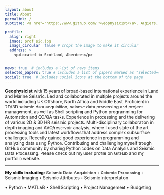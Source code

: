 ```yaml
---
layout: about
title: About
permalink: /
subtitle: <a href='https://www.github.com/'>Geophysicist</a>. Algiers, Algeria.

profile:
  align: right
  image: prof_pic.jpg
  image_circular: false # crops the image to make it circular
  address: >
    <p>Located in Scotland, Aberdeen</p>

  
news: true  # includes a list of news items
selected_papers: true # includes a list of papers marked as "selected={true}"
social: true  # includes social icons at the bottom of the page
---
```




__Geophysicist__ with 15 years of broad-based international experience in Land and Marine Seismic. Led and collaborated in multiple projects around the world including UK Offshore, North Africa and Middle East. Proficient in 2D/3D seismic data acquisition, seismic data processing and project management, as well as Shell scripting and Python programming for Automation and QC/QA tasks.
Experience in processing and the delivering of various 2D & 3D HR seismic projects. Multi-disciplinary collaboration in depth imaging and AVO/reservoir analysis, where I used state of the art processing tools and latest workflows that address complex subsurface challenges. Recently gained good experience in programming and analyzing data using Python. Contributing and challenging myself trough GitHub community by sharing Python codes on Data Analysis and Seismic Data Processing. Please check out my user profile on GitHub and my portfolio website.
_________
__My skills including__:
Seismic Data Acquisition • Seismic Processing • Seismic Imaging • Seismic Attributes • Seismic Interpretation 

• Python • MATLAB • Shell Scripting • Project Management • Budgeting



